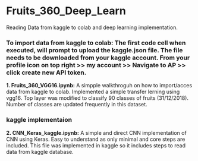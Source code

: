 # Fruits_360_Deep_Learn
Reading Data from kaggle to colab and deep learning implementation.
### To import data from kaggle to colab: The first code cell when executed, will prompt to upload the kaggle.json file. The file needs to be downloaded from your kaggle account. From your profile icon on top right >> my account >> Navigate to AP >> click create new API token.

<b>1. Fruits_360_VGG16.ipynb:</b> A simpple walkthroguh on how to import/acces data from kaggle to colab. Implemented a simple transfer lerning using vgg16. Top layer was modified to classify 90 classes of fruits (31/12/2018). Number of classes are updated frequently in this dataset.

### kaggle implementaion
<b>2. CNN_Keras_kaggle.ipynb:</b> A simple and direct CNN implementation of CNN using Keras. Easy to understand as only minimal and core steps are included. This file was implemented in kaggle so it includes steps to read data from kaggle database. 
